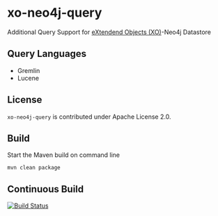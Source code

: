 xo-neo4j-query
==============

Additional Query Support for [eXtendend Objects (XO)](https://github.com/buschmais/extended-objects)-Neo4j Datastore

Query Languages
---------------

* Gremlin
* Lucene


License
-------

``xo-neo4j-query`` is contributed under Apache License 2.0.

Build
-----

Start the Maven build on command line

    mvn clean package

Continuous Build
----------------

[![Build Status](https://secure.travis-ci.org/SMB-TEC/xo-neo4j-query.png)](http://travis-ci.org/SMB-TEC/xo-neo4j-query)
